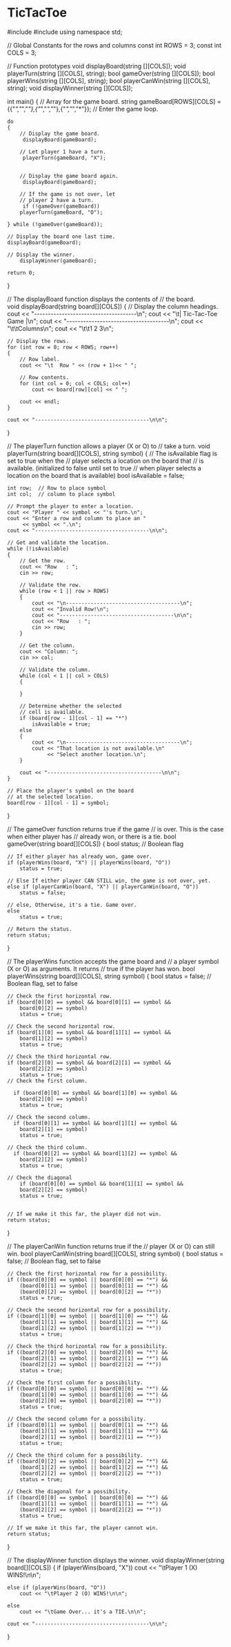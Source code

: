 # TicTacToe
#include <iostream>
#include <string>
using namespace std;

// Global Constants for the rows and columns
const int ROWS = 3;
const int COLS = 3;

// Function prototypes
void displayBoard(string [][COLS]);
void playerTurn(string [][COLS], string);
bool gameOver(string [][COLS]);
bool playerWins(string [][COLS], string);
bool playerCanWin(string [][COLS], string);
void displayWinner(string [][COLS]);

int main()
{
	// Array for the game board.
	string gameBoard[ROWS][COLS] = {{"*","*","*"},{"*","*","*"},{"*","*","*"}};
	// Enter the game loop.

	do
	{
		// Display the game board.
		 displayBoard(gameBoard);
      
		// Let player 1 have a turn.
		 playerTurn(gameBoard, "X");
		 
      
		// Display the game board again.
		 displayBoard(gameBoard);
      
		// If the game is not over, let
		// player 2 have a turn.
		 if (!gameOver(gameBoard))
		playerTurn(gameBoard, "O");
         
	} while (!gameOver(gameBoard));
   
	// Display the board one last time.
	displayBoard(gameBoard);
   
	// Display the winner.
		displayWinner(gameBoard);

	return 0;
}

// The displayBoard function displays the contents of
// the board.                                          
void displayBoard(string board[][COLS])
{
	// Display the column headings.
	cout << "-------------------------------------\n";
	cout << "\t| Tic-Tac-Toe Game |\n";
	cout << "-------------------------------------\n";
	cout << "\t\tColumns\n";
	cout << "\t\t1 2 3\n";
   
	// Display the rows.
	for (int row = 0; row < ROWS; row++)
	{
		// Row label.
		cout << "\t  Row " << (row + 1)<< " ";
      
		// Row contents.
		for (int col = 0; col < COLS; col++)
			cout << board[row][col] << " ";

		cout << endl;
	}

	cout << "-------------------------------------\n\n";
}

// The playerTurn function allows a player (X or O) to 
// take a turn.
void playerTurn(string board[][COLS], string symbol)
{
	// The isAvailable flag is set to true when the
	// player selects a location on the board that
	// is available. (initialized to false until set to true 
	// when player selects a location on the board that is available)
	bool isAvailable = false;

   
	int row;  // Row to place symbol
	int col;  // column to place symbol
   
	// Prompt the player to enter a location.
	cout << "Player " << symbol << "'s turn.\n";
	cout << "Enter a row and column to place an "
	     << symbol << ".\n";
	cout << "-------------------------------------\n\n";
   
	// Get and validate the location.
	while (!isAvailable)
	{
		// Get the row.
		cout << "Row   : ";
		cin >> row;
      
		// Validate the row.
		while (row < 1 || row > ROWS)
		{
			cout << "\n-------------------------------------\n";
			cout << "Invalid Row!\n";
			cout << "-------------------------------------\n\n";
			cout << "Row   : ";
			cin >> row;
		}
      
		// Get the column.
		cout << "Column: ";
		cin >> col;
   
		// Validate the column.
		while (col < 1 || col > COLS)
		{

		}
      
		// Determine whether the selected
		// cell is available.
		if (board[row - 1][col - 1] == "*")
			isAvailable = true;
		else
		{
			cout << "\n-------------------------------------\n";
			cout << "That location is not available.\n"
				 << "Select another location.\n";
		}

		cout << "-------------------------------------\n\n";
	}
   
	// Place the player's symbol on the board
	// at the selected location.
	board[row - 1][col - 1] = symbol;
}

// The gameOver function returns true if the game
// is over. This is the case when either player has
// already won, or there is a tie.
bool gameOver(string board[][COLS])
{
	bool status;	// Boolean flag

	// If either player has already won, game over.
	if (playerWins(board, "X") || playerWins(board, "O"))
		status = true; 
      
	// Else If either player CAN STILL win, the game is not over, yet.
	else if (playerCanWin(board, "X") || playerCanWin(board, "O"))
		status = false;
   
	// else, Otherwise, it's a tie. Game over.
	else 
		status = true;
	
	// Return the status.
	return status;
}

// The playerWins function accepts the game board and
// a player symbol (X or O) as arguments. It returns
// true if the player has won.
bool playerWins(string board[][COLS], string symbol)
{
	bool status = false;	// Boolean flag, set to false

	// Check the first horizontal row.
	if (board[0][0] == symbol && board[0][1] == symbol &&
		board[0][2] == symbol)
		status = true;

	// Check the second horizontal row.
	if (board[1][0] == symbol && board[1][1] == symbol &&
		board[1][2] == symbol)
		status = true;

	// Check the third horizontal row.
	if (board[2][0] == symbol && board[2][1] == symbol &&
		board[2][2] == symbol)
		status = true;
	// Check the first column.

	  if (board[0][0] == symbol && board[1][0] == symbol &&
		board[2][0] == symbol)
		status = true;
   
	// Check the second column.
	  if (board[0][1] == symbol && board[1][1] == symbol &&
		board[2][1] == symbol)
		status = true;

	// Check the third column.
	  if (board[0][2] == symbol && board[1][2] == symbol &&
		board[2][2] == symbol)
		status = true;

	// Check the diagonal
	    if (board[0][0] == symbol && board[1][1] == symbol &&
		board[2][2] == symbol)
		status = true;

   
	// If we make it this far, the player did not win.
	return status;
}

// The playerCanWin function returns true if the
// player (X or O) can still win.
bool playerCanWin(string board[][COLS], string symbol)
{
	bool status = false;	// Boolean flag, set to false

	// Check the first horizontal row for a possibility.
	if ((board[0][0] == symbol || board[0][0] == "*") && 
		(board[0][1] == symbol || board[0][1] == "*") &&
		(board[0][2] == symbol || board[0][2] == "*"))
		status = true;
	
	// Check the second horizontal row for a possibility.
	if ((board[1][0] == symbol || board[1][0] == "*") && 
		(board[1][1] == symbol || board[1][1] == "*") &&
		(board[1][2] == symbol || board[1][2] == "*"))
		status = true;

	// Check the third horizontal row for a possibility.
	if ((board[2][0] == symbol || board[2][0] == "*") && 
		(board[2][1] == symbol || board[2][1] == "*") &&
		(board[2][2] == symbol || board[2][2] == "*"))
		status = true;

	// Check the first column for a possibility.
	if ((board[0][0] == symbol || board[0][0] == "*") && 
		(board[1][0] == symbol || board[1][0] == "*") &&
		(board[2][0] == symbol || board[2][0] == "*"))
		status = true;

	// Check the second column for a possibility.
	if ((board[0][1] == symbol || board[0][1] == "*") && 
		(board[1][1] == symbol || board[1][1] == "*") &&
		(board[2][1] == symbol || board[2][1] == "*"))
		status = true;

	// Check the third column for a possibility.
	if ((board[0][2] == symbol || board[0][2] == "*") && 
		(board[1][2] == symbol || board[1][2] == "*") &&
		(board[2][2] == symbol || board[2][2] == "*"))
		status = true;

	// Check the diagonal for a possibility.
	if ((board[0][0] == symbol || board[0][0] == "*") && 
		(board[1][1] == symbol || board[1][1] == "*") &&
		(board[2][2] == symbol || board[2][2] == "*"))
		status = true;

	// If we make it this far, the player cannot win.
	return status;
}

// The displayWinner function displays the winner.
void displayWinner(string board[][COLS])
{
	if (playerWins(board, "X"))
		cout << "\tPlayer 1 (X) WINS!\n\n";

	else if (playerWins(board, "O"))
		cout << "\tPlayer 2 (O) WINS!\n\n";

	else
		cout << "\tGame Over... it's a TIE.\n\n";

	cout << "-------------------------------------\n\n";
}
